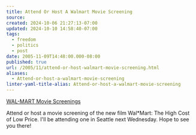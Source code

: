 ```yaml
---
title: Attend Or Host A Walmart Movie Screening
source: 
created: 2024-10-06 21:27:13-07:00
updated: 2024-10-10 14:58:40-07:00
tags:
  - freedom
  - politics
  - post
date: 2005-11-09T14:48:00.000-08:00
published: true
url: /2005/11/attend-or-host-walmart-movie-screening.html
aliases:
  - Attend-or-host-a-walmart-movie-screening
linter-yaml-title-alias: Attend-or-host-a-walmart-movie-screening
---
```



[WAL-MART Movie Screenings](http://www.walmartmovie.com/find.php "WAL-MART Movie Screenings")  
  
Attend or host a movie screening of the new film Wal\*Mart: The High Cost of Low Price. I'll be attending one in Seattle next Wednesday. Hope to see you there!